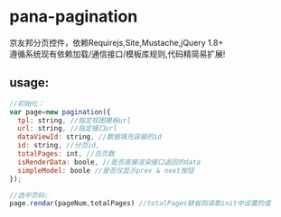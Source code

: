 # pana-pagination
京友邦分页控件，依赖Requirejs,Site,Mustache,jQuery 1.8+  <br/>
遵循系统现有依赖加载/通信接口/模板库规则,代码精简易扩展!

## usage:
```javascript
//初始化：
var page=new pagination({
  tpl: string, //指定视图模板url
  url: string, //指定接口url
  dataViewId: string, //数据填充容器的id
  id: string, //分页id,
  totalPages: int, //总页数
  isRenderData: boole, //是否直接渲染接口返回的data
  simpleModel: boole //是否仅显示prev & next按钮
});

//选中页码:
page.rendar(pageNum,totalPages) //totalPages缺省则读取init中设置的值
